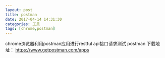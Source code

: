 ```yaml
---
layout: post
title: postman
date: 2017-04-14 14:31:30
categories: 工具
tags: [chrome,postman]
---
```

chrome浏览器利用postman应用进行restful api接口请求测试
postman 下载地址：
	https://www.getpostman.com/apps
